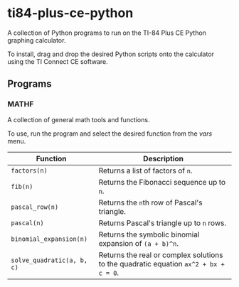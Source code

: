 # ti84-plus-ce-python

A collection of Python programs to run on the TI-84 Plus CE Python graphing calculator.

To install, drag and drop the desired Python scripts onto the calculator using the TI Connect CE software.

## Programs

### MATHF
A collection of general math tools and functions.

To use, run the program and select the desired function from the *vars* menu.

| Function | Description |
| --- | --- |
| `factors(n)` | Returns a list of factors of `n`. |
| `fib(n)` | Returns the Fibonacci sequence up to `n`. |
| `pascal_row(n)` | Returns the `n`th row of Pascal's triangle. |
| `pascal(n)` | Returns Pascal's triangle up to `n` rows. |
| `binomial_expansion(n)` | Returns the symbolic binomial expansion of `(a + b)^n`. |
| `solve_quadratic(a, b, c)` | Returns the real or complex solutions to the quadratic equation `ax^2 + bx + c = 0`. |
